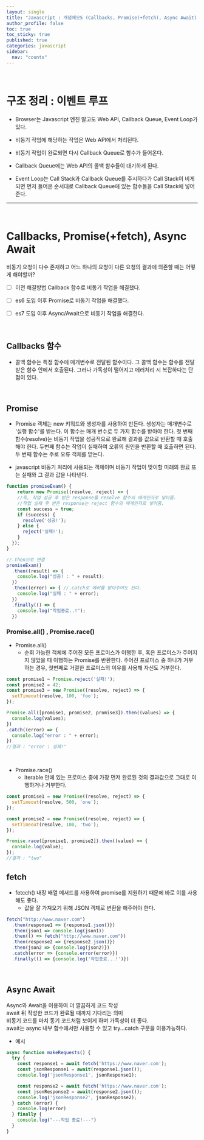 ```yaml
---
layout: single
title: "Javascript : 개념메모5 (Callbacks, Promise(+fetch), Async Await)"
author_profile: false
toc: true
toc_sticky: true
published: true
categories: javascript
sidebar:
  nav: "counts"
---
```


<br>

# 구조 정리 : 이벤트 루프

* Browser는 Javascript 엔진 말고도 Web API, Callback Queue, Event Loop가 있다.

* 비동기 작업에 해당하는 작업은 Web API에서 처리된다.

* 비동기 작업이 완료되면 다시 Callback Queue로 함수가 들어온다.

* Callback Queue에는 Web API의 콜백 함수들이 대기하게 된다.

* Event Loop는 Call Stack과 Callback Queue를 주시하다가 Call Stack이 비게 되면 먼저 들어온 순서대로 Callback Queue에 있는 함수들을 Call Stack에 넣어준다.

<hr>
<br>

# Callbacks, Promise(+fetch), Async Await

<div class="notice--info">
비동기 요청이 다수 존재하고 어느 하나의 요청이 다른 요청의 결과에 의존할 때는 어떻게 해야할까?
</div>

- [ ] 이전 해결방법
  Callback 함수로 비동기 작업을 해결했다.
  
- [ ] es6 도입 이후
  Promise로 비동기 작업을 해결했다.
  
- [ ] es7 도입 이후
  Async/Await으로 비동기 작업을 해결한다.

<br>

## Callbacks 함수

* 콜백 함수는 특정 함수에 매개변수로 전달된 함수이다. 그 콜백 함수는 함수를 전달받은 함수 안에서 호출된다. 그러나 가독성이 떨어지고 에러처리 시 복잡하다는 단점이 있다.

<br>

## Promise

* Promise 객체는 new 키워드와 생성자를 사용하여 만든다. 생성자는 매개변수로 '실행 함수'를 받는다. 이 함수는 매개 변수로 두 가지 함수를 받아야 한다. 첫 번째 함수(resolve)는 비동기 작업을 성공적으로 완료해 결과를 값으로 반환할 때 호출해야 한다. 두번째 함수는 작업이 실패하여 오류의 원인을 반환할 때 호출하면 된다. 두 번째 함수는 주로 오류 객체를 받는다.

* javascript 비동기 처리에 사용되는 객체이며 비동기 작업이 맞이할 미래의 완료 또는 실패와 그 결과 값을 나타낸다.

```javascript
function promiseExam() {
    return new Promise((resolve, reject) => {
    //즉, 작업 성공 후 받은 response를 resolve 함수의 매개인자로 넣어줌.
    //작업 실패 후 받은 response는 reject 함수의 매개인자로 넣어줌.
    const success = true;
    if (success) {
      resolve('성공!');
    } else {
      reject('실패!');
    }
  });
}

//.then으로 연결
promiseExam()
  .then((result) => {
    console.log("성공! : " + result);
  })
  .then((error) => { //.catch로 에러를 받아주어도 된다.
    console.log("실패 : " + error);
  })
  .finally(() => {
    console.log("작업종료..!");
  })
```

### Promise.all() , Promise.race()

* Promise.all()
  - 순회 가능한 객체에 주어진 모든 프로미스가 이행한 후, 혹은 프로미스가 주어지지 않았을 때 이행하는 Promise를 반환한다. 주어진 프로미스 중 하나가 거부하는 경우, 첫번째로 거절한 프로미스의 이유를 사용해 자신도 거부한다.

```javascript
const promise1 = Promise.reject('실패!');
const promise2 = 42;
const promise3 = new Promise((resolve, reject) => {
  setTimeout(resolve, 100, 'foo');
});

Promise.all([promise1, promise2, promise3]).then((values) => {
  console.log(values);
})
.catch((error) => {
  console.log("error : " + error);
})
//결과 : "error : 실패!"
```

<br>

* Promise.race()
  - iterable 안에 있는 프로미스 중에 가장 먼저 완료된 것의 결과값으로 그대로 이행하거나 거부한다.

```javascript
const promise1 = new Promise((resolve, reject) => {
  setTimeout(resolve, 500, 'one');
});

const promise2 = new Promise((resolve, reject) => {
  setTimeout(resolve, 100, 'two');
});

Promise.race([promise1, promise2]).then((value) => {
  console.log(value);
});
//결과 : "two"
```

## fetch

* fetcch() 내장 배열 메서드를 사용하여 promise를 지원하기 때문에 바로 이를 사용해도 좋다.
  - 값을 잘 가져오기 위해 JSON 객체로 변환을 해주어야 한다.

```javascript
fetch("http://www.naver.com")
  .then(response1 => {response1.json()})
  .then(json1 => console.log(json1))
  .then(() => fetch("http://www.naver.com"))
  .then(response2 => {response2.json()})
  .then(json2 => {console.log(json2)})
  .catch(error => {console.error(error)})
  .finally(() => {console.log('작업종료...!')})
```

<br>

## Async Await

<div class="notice--primary">
Async와 Await을 이용하여 더 깔끔하게 코드 작성<br>
await 뒤 작성한 코드가 완료될 때까지 기다리는 의미
</div>

<div class="notice--primary">
비동기 코드를 마치 동기 코드처럼 보이게 하며 가독성이 더 좋다. <br>
await는 async 내부 함수에서만 사용할 수 있고 try...catch 구문을 이용가능하다.
</div>

* 예시

```javascript
async function makeRequests() {
  try {
    const response1 = await fetch('https://www.naver.com');
    const jsonResponse1 = await(response1.json());
    console.log('jsonResponse1', jsonResponse1);

    const response2 = await fetch('https://www.naver.com');
    const jsonResponse2 = await(response2.json());
    console.log('jsonResponse2', jsonResponse2);
  } catch (error) {
    console.log(error)
  } finally {
    console.log("---작업 종료!---")
  }
}
```